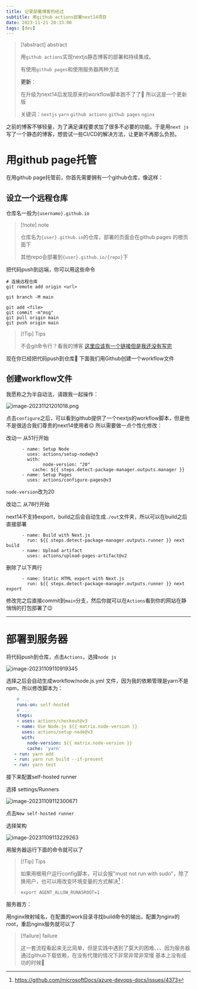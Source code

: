 ```yaml
---
title: 记录部署博客的经过
subtitle: 用github actions部署next14项目
date: 2023-11-21 20:33:00
tags: [dev]
---
```




> [!abstract] abstract
>
> 用`github actions`实现nextjs静态博客的部署和持续集成。
>
> 有使用`github pages`和使用服务器两种方法
>
> **更新**：
>
> 在升级为next14后发现原来的workflow脚本跑不了了🫥 所以这是一个更新版 
> 
> 关键词：`nextjs` `yarn` `github actions` `github pages` `nginx` 

之前的博客不够轻量，为了满足课程要求加了很多不必要的功能。于是用`next js`写了一个静态的博客，想尝试一些CI/CD的解决方法，让更新不再那么负担。

# 用github page托管

在用github page托管前，你首先需要拥有一个github仓库，像这样：

## 设立一个远程仓库

仓库名一般为`{username}.github.io`

> [!note] note
>
> 仓库名为`{user}.github.io`的仓库，部署的页面会在github pages 的根页面下
>
> 其他repo会部署到`{user}.github.io/{repo}`下

把代码push到远端，你可以用这些命令


```shell
# 连接远程仓库
git remote add origin <url>

git branch -M main

git add <file>
git commit -m"msg"
git pull origin main
git push origin main
```

> [!Tip] Tips
>
> 不会git命令行？看我的博客 [这里应该有一个链接但是我还没有写完]()

现在你已经把代码push到仓库👏 下面我们用Github创建一个workflow文件

## 创建workflow文件

我愿称之为半自动法，请跟我一起操作：

![image-20231121201018.png](/images/image-20231121201018.png)

点击`configure`之后，可以看到github提供了一个nextjs的workflow脚本，但是他不是很适合我们尊贵的next14使用者😐 所以需要做一点个性化修改：

改动一 从51行开始

```shell
      - name: Setup Node
        uses: actions/setup-node@v3
        with:
 		      node-version: "20"
          cache: ${{ steps.detect-package-manager.outputs.manager }}
      - name: Setup Pages
        uses: actions/configure-pages@v3
```
`node-version`改为20



改动二 从78行开始

next14不支持export，build之后会自动生成`./out`文件夹，所以可以在build之后直接部署

```shell
      - name: Build with Next.js
        run: ${{ steps.detect-package-manager.outputs.runner }} next build
      - name: Upload artifact
        uses: actions/upload-pages-artifact@v2
```
删除了以下两行
```
      - name: Static HTML export with Next.js 
        run: ${{ steps.detect-package-manager.outputs.runner }} next export 
```

修改完之后直接commit到`main`分支，然后你就可以在`Actions`看到你的网站在静悄悄的打包部署了😉

----

# 部署到服务器

将代码push到仓库，点击`Actions`，选择`node js`

![image-20231109110919345](/images/image-20231109110919345.png)

选择之后会自动生成workflow/node.js.yml 文件，因为我的依赖管理是yarn不是npm，所以修改脚本为：

```yaml
	# ...
	runs-on: self-hosted
	# ...
	steps:
    - uses: actions/checkout@v3
    - name: Use Node.js ${{ matrix.node-version }}
      uses: actions/setup-node@v3
      with:
        node-version: ${{ matrix.node-version }}
        cache: 'yarn'
   - run: yarn add
   - run: yarn run build --if-present
   - run: yarn test
```

接下来配置self-hosted runner

选择 settings/Runners

![image-20231109112300671](/images/image-20231109112300671.png)

点击`New self-hosted runner`

选择架构

![image-20231109113229263](/images/image-20231109113229263.png)

用服务器运行下面的命令就可以了

> [!Tip] Tips
>
> 如果用根用户运行config脚本，可以会报"must not run with sudo"，除了换用户，也可以用改变环境变量的方式解决[^1]：
>
> ```shell
> export AGENT_ALLOW_RUNASROOT=1
> ```

服务器方：

用nginx映射域名，在配置的work目录寻找build命令的输出，配置为nginx的root，重启nginx服务就可以了

>[!failure] failure
>
>这一套流程看起来无比简单，但是实践中遇到了莫大的困难、、、因为服务器通过github下载依赖，在没有代理的情况下非常非常非常慢 基本上没有成功的时候🫠

   


[^1]: https://github.com/microsoftDocs/azure-devops-docs/issues/4373
